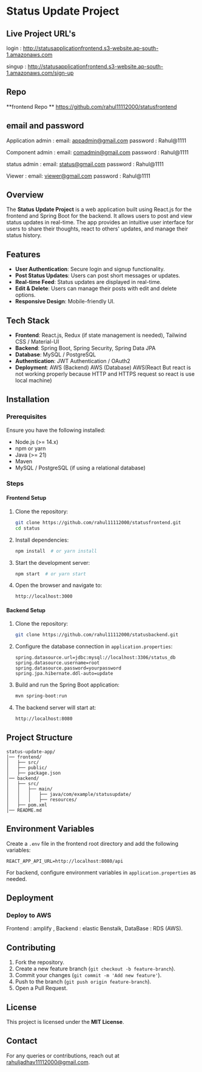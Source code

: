 # Status Update Project
## Live Project URL's
login : http://statusapplicationfrontend.s3-website.ap-south-1.amazonaws.com

singup : http://statusapplicationfrontend.s3-website.ap-south-1.amazonaws.com/sign-up
## Repo
**frontend Repo ** https://github.com/rahul11112000/statusfrontend
## email and password
Application admin : email: appadmin@gmail.com      password : Rahul@1111

Component admin :   email: comadmin@gmail.com      password : Rahul@1111

status admin :      email: status@gmail.com      password : Rahul@1111

Viewer :            email: viewer@gmail.com      password : Rahul@1111

## Overview
The **Status Update Project** is a web application built using React.js for the frontend and Spring Boot for the backend. It allows users to post and view status updates in real-time. The app provides an intuitive user interface for users to share their thoughts, react to others' updates, and manage their status history.

## Features
- **User Authentication**: Secure login and signup functionality.
- **Post Status Updates**: Users can post short messages or updates.
- **Real-time Feed**: Status updates are displayed in real-time.
- **Edit & Delete**: Users can manage their posts with edit and delete options.
- **Responsive Design**: Mobile-friendly UI.

## Tech Stack
- **Frontend**: React.js, Redux (if state management is needed), Tailwind CSS / Material-UI
- **Backend**: Spring Boot, Spring Security, Spring Data JPA
- **Database**: MySQL / PostgreSQL
- **Authentication**: JWT Authentication / OAuth2
- **Deployment**: AWS (Backend)   AWS (Database)  AWS(React But react is not working properly because HTTP and HTTPS request so react is use local machine)


## Installation
### Prerequisites
Ensure you have the following installed:
- Node.js (>= 14.x)
- npm or yarn
- Java (>= 21)
- Maven
- MySQL / PostgreSQL (if using a relational database)

### Steps
#### Frontend Setup
1. Clone the repository:
   ```sh
   git clone https://github.com/rahul11112000/statusfrontend.git
   cd status
   ```
2. Install dependencies:
   ```sh
   npm install  # or yarn install
   ```
3. Start the development server:
   ```sh
   npm start  # or yarn start
   ```
4. Open the browser and navigate to:
   ```sh
   http://localhost:3000
   ```

#### Backend Setup
1. Clone the repository:
   ```sh
   git clone https://github.com/rahul11112000/statusbackend.git
   ```
2. Configure the database connection in `application.properties`:
   ```properties
   spring.datasource.url=jdbc:mysql://localhost:3306/status_db
   spring.datasource.username=root
   spring.datasource.password=yourpassword
   spring.jpa.hibernate.ddl-auto=update
   ```
3. Build and run the Spring Boot application:
   ```sh
   mvn spring-boot:run
   ```
4. The backend server will start at:
   ```sh
   http://localhost:8080
   ```

## Project Structure
```
status-update-app/
│── frontend/
│   ├── src/
│   ├── public/
│   ├── package.json
│── backend/
│   ├── src/
│   │   ├── main/
│   │   │   ├── java/com/example/statusupdate/
│   │   │   ├── resources/
│   ├── pom.xml
│── README.md
```

## Environment Variables
Create a `.env` file in the frontend root directory and add the following variables:
```
REACT_APP_API_URL=http://localhost:8080/api
```
For backend, configure environment variables in `application.properties` as needed.

## Deployment
### Deploy to AWS 
Frontend : amplify ,
Backend : elastic Benstalk,
DataBase : RDS (AWS).



## Contributing
1. Fork the repository.
2. Create a new feature branch (`git checkout -b feature-branch`).
3. Commit your changes (`git commit -m 'Add new feature'`).
4. Push to the branch (`git push origin feature-branch`).
5. Open a Pull Request.

## License
This project is licensed under the **MIT License**.

## Contact
For any queries or contributions, reach out at rahuljadhav11112000@gmail.com.


